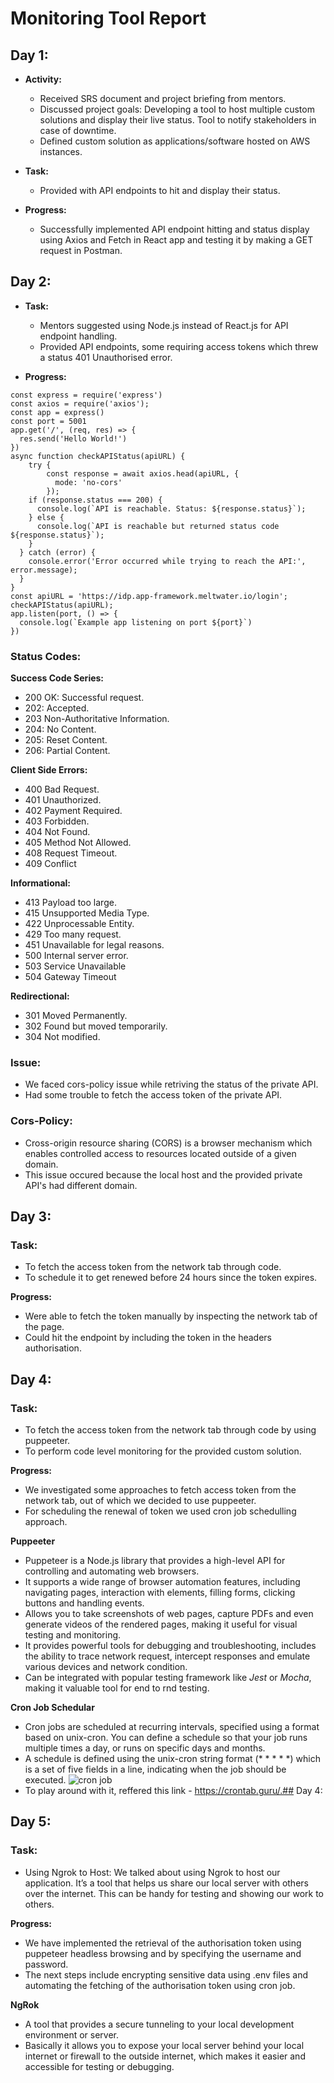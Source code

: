 # Monitoring Tool Report

## Day 1:

- **Activity:** 
  - Received SRS document and project briefing from mentors.
  - Discussed project goals: Developing a tool to host multiple custom solutions and display their live status. Tool to notify stakeholders in case of downtime.
  - Defined custom solution as applications/software hosted on AWS instances.
    
- **Task:**
  - Provided with API endpoints to hit and display their status.
 
- **Progress:**
  - Successfully implemented API endpoint hitting and status display using Axios and Fetch in React app and testing it by making a GET request in Postman.

## Day 2:

- **Task:** 
  - Mentors suggested using Node.js instead of React.js for API endpoint handling.
  - Provided API endpoints, some requiring access tokens which threw a status 401 Unauthorised error.
 
- **Progress:**

```
const express = require('express')
const axios = require('axios');
const app = express()
const port = 5001
app.get('/', (req, res) => {
  res.send('Hello World!')
})
async function checkAPIStatus(apiURL) {
    try {
        const response = await axios.head(apiURL, {
          mode: 'no-cors'
        });
    if (response.status === 200) {
      console.log(`API is reachable. Status: ${response.status}`);
    } else {
      console.log(`API is reachable but returned status code ${response.status}`);
    }
  } catch (error) {
    console.error('Error occurred while trying to reach the API:', error.message);
  }
}
const apiURL = 'https://idp.app-framework.meltwater.io/login';
checkAPIStatus(apiURL);
app.listen(port, () => {
  console.log(`Example app listening on port ${port}`)
})
```
### Status Codes:
**Success Code Series:**
- 200 OK: Successful request.
- 202: Accepted.
- 203 Non-Authoritative Information.
- 204: No Content.
- 205: Reset Content.
- 206: Partial Content.

**Client Side Errors:**
- 400 Bad Request.
- 401 Unauthorized.
- 402 Payment Required.
- 403 Forbidden.
- 404 Not Found.
- 405 Method Not Allowed.
- 408 Request Timeout.
- 409 Conflict

**Informational:**
- 413 Payload too large.
- 415 Unsupported Media Type.
- 422 Unprocessable Entity.
- 429 Too many request.
- 451 Unavailable for legal reasons.
- 500 Internal server error.
- 503 Service Unavailable
- 504 Gateway Timeout

**Redirectional:**
- 301 Moved Permanently.
- 302 Found but moved temporarily.
- 304 Not modified.

### Issue:

- We faced cors-policy issue while retriving the status of the private API.
- Had some trouble to fetch the access token of the private API.

 ### Cors-Policy: 
 - Cross-origin resource sharing (CORS) is a browser mechanism which enables controlled access to resources located outside of a given domain.
 - This issue occured because the local host and the provided private API's had different domain.

## Day 3:

### Task:
- To fetch the access token from the network tab through code.
- To schedule it to get renewed before 24 hours since the token expires.

**Progress:**
- Were able to fetch the token manually by inspecting the network tab of the page.
- Could hit the endpoint by including the token in the headers authorisation.

## Day 4:

### Task:
- To fetch the access token from the network tab through code by using puppeeter.
- To perform code level monitoring for the provided custom solution.

**Progress:**
- We investigated some approaches to fetch access token from the network tab, out of which we decided to use puppeeter. 
- For scheduling the renewal of token we used cron job schedulling approach.

**Puppeeter**
- Puppeteer is a Node.js library that provides a high-level API for controlling and automating web browsers.
- It supports a wide range of browser automation features, including navigating pages, interaction with elements, filling forms, clicking buttons 
  and handling events.
- Allows you to take screenshots of web pages, capture PDFs and even generate videos of the rendered pages, making it useful for visual testing and 
  monitoring.
- It provides powerful tools for debugging and troubleshooting, includes the ability to trace network request, intercept responses and emulate 
  various devices and network condition.
- Can be integrated with popular testing framework like *Jest* or *Mocha*, making it valuable tool for end to rnd testing.

**Cron Job Schedular**
- Cron jobs are scheduled at recurring intervals, specified using a format based on unix-cron. You can define a schedule so that your job runs 
  multiple times a day, or runs on specific days and months.
- A schedule is defined using the unix-cron string format (* * * * *) which is a set of five fields in a line, indicating when the job should be 
  executed.
  ![cron job](https://github.com/karthik30018/MonitoringTool_Report/assets/143400284/d8738751-5a99-415b-9477-e42ffc9137b4)
- To play around with it, reffered this link - https://crontab.guru/.## Day 4:

## Day 5:

### Task:
- Using Ngrok to Host: We talked about using Ngrok to host our application. It’s a tool that helps us share our local server with others over the internet. This can be handy for testing and 
  showing our work to others.

**Progress:**
- We have implemented the retrieval of the authorisation token using puppeteer headless browsing and by specifying the username and password.
- The next steps include encrypting sensitive data using .env files and automating the fetching of the authorisation token using cron job.

**NgRok**

- A tool that provides a secure tunneling to your local development environment or server.
- Basically it allows you to expose your local server behind your local internet or firewall to the outside internet, which makes it easier and accessible for testing or debugging.
  



 
    

